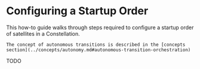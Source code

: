 # Configuring a Startup Order

This how-to guide walks through steps required to configure a startup order of satellites in a Constellation.

```{seealso}
The concept of autonomous transitions is described in the [concepts section](../concepts/autonomy.md#autonomous-transition-orchestration)
```

TODO

